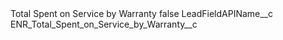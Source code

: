 <?xml version="1.0" encoding="UTF-8"?>
<CustomMetadata xmlns="http://soap.sforce.com/2006/04/metadata" xmlns:xsi="http://www.w3.org/2001/XMLSchema-instance" xmlns:xsd="http://www.w3.org/2001/XMLSchema">
    <label>Total Spent on Service by Warranty</label>
    <protected>false</protected>
    <values>
        <field>LeadFieldAPIName__c</field>
        <value xsi:type="xsd:string">ENR_Total_Spent_on_Service_by_Warranty__c</value>
    </values>
</CustomMetadata>
